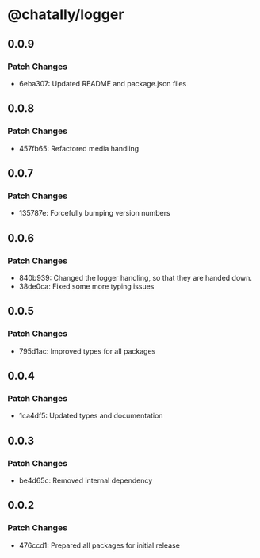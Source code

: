 # @chatally/logger

## 0.0.9

### Patch Changes

- 6eba307: Updated README and package.json files

## 0.0.8

### Patch Changes

- 457fb65: Refactored media handling

## 0.0.7

### Patch Changes

- 135787e: Forcefully bumping version numbers

## 0.0.6

### Patch Changes

- 840b939: Changed the logger handling, so that they are handed down.
- 38de0ca: Fixed some more typing issues

## 0.0.5

### Patch Changes

- 795d1ac: Improved types for all packages

## 0.0.4

### Patch Changes

- 1ca4df5: Updated types and documentation

## 0.0.3

### Patch Changes

- be4d65c: Removed internal dependency

## 0.0.2

### Patch Changes

- 476ccd1: Prepared all packages for initial release
